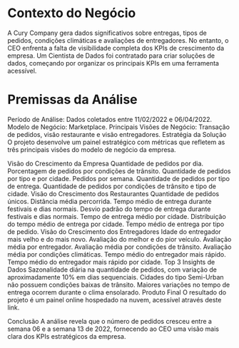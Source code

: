 # Contexto do Negócio
A Cury Company gera dados significativos sobre entregas, tipos de pedidos, condições climáticas e avaliações de entregadores. No entanto, o CEO enfrenta a falta de visibilidade completa dos KPIs de crescimento da empresa. Um Cientista de Dados foi contratado para criar soluções de dados, começando por organizar os principais KPIs em uma ferramenta acessível.

# Premissas da Análise
Período de Análise: Dados coletados entre 11/02/2022 e 06/04/2022.
Modelo de Negócio: Marketplace.
Principais Visões de Negócio: Transação de pedidos, visão restaurante e visão entregadores.
Estratégia da Solução
O projeto desenvolve um painel estratégico com métricas que refletem as três principais visões do modelo de negócio da empresa.

Visão do Crescimento da Empresa
Quantidade de pedidos por dia.
Porcentagem de pedidos por condições de trânsito.
Quantidade de pedidos por tipo e por cidade.
Pedidos por semana.
Quantidade de pedidos por tipo de entrega.
Quantidade de pedidos por condições de trânsito e tipo de cidade.
Visão do Crescimento dos Restaurantes
Quantidade de pedidos únicos.
Distância média percorrida.
Tempo médio de entrega durante festivais e dias normais.
Desvio padrão do tempo de entrega durante festivais e dias normais.
Tempo de entrega médio por cidade.
Distribuição do tempo médio de entrega por cidade.
Tempo médio de entrega por tipo de pedido.
Visão do Crescimento dos Entregadores
Idade do entregador mais velho e do mais novo.
Avaliação do melhor e do pior veículo.
Avaliação média por entregador.
Avaliação média por condições de trânsito.
Avaliação média por condições climáticas.
Tempo médio do entregador mais rápido.
Tempo médio do entregador mais rápido por cidade.
Top 3 Insights de Dados
Sazonalidade diária na quantidade de pedidos, com variação de aproximadamente 10% em dias sequenciais.
Cidades do tipo Semi-Urban não possuem condições baixas de trânsito.
Maiores variações no tempo de entrega ocorrem durante o clima ensolarado.
Produto Final
O resultado do projeto é um painel online hospedado na nuvem, acessível através deste link.

Conclusão
A análise revela que o número de pedidos cresceu entre a semana 06 e a semana 13 de 2022, fornecendo ao CEO uma visão mais clara dos KPIs estratégicos da empresa.






